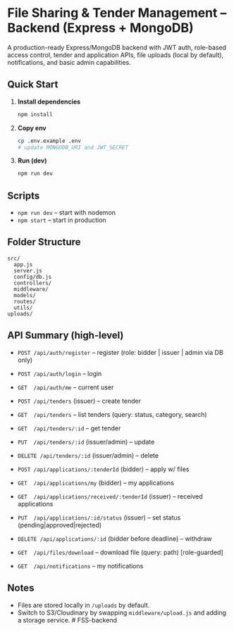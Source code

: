 # File Sharing & Tender Management – Backend (Express + MongoDB)

A production-ready Express/MongoDB backend with JWT auth, role-based access control, tender and application APIs,
file uploads (local by default), notifications, and basic admin capabilities.

## Quick Start

1. **Install dependencies**
   ```bash
   npm install
   ```
2. **Copy env**
   ```bash
   cp .env.example .env
   # update MONGODB_URI and JWT_SECRET
   ```
3. **Run (dev)**
   ```bash
   npm run dev
   ```

## Scripts
- `npm run dev` – start with nodemon
- `npm start` – start in production

## Folder Structure
```
src/
  app.js
  server.js
  config/db.js
  controllers/
  middleware/
  models/
  routes/
  utils/
uploads/
```

## API Summary (high-level)
- `POST /api/auth/register` – register (role: bidder | issuer | admin via DB only)
- `POST /api/auth/login` – login
- `GET  /api/auth/me` – current user

- `POST /api/tenders` (issuer) – create tender
- `GET  /api/tenders` – list tenders (query: status, category, search)
- `GET  /api/tenders/:id` – get tender
- `PUT  /api/tenders/:id` (issuer/admin) – update
- `DELETE /api/tenders/:id` (issuer/admin) – delete

- `POST /api/applications/:tenderId` (bidder) – apply w/ files
- `GET  /api/applications/my` (bidder) – my applications
- `GET  /api/applications/received/:tenderId` (issuer) – received applications
- `PUT  /api/applications/:id/status` (issuer) – set status (pending|approved|rejected)
- `DELETE /api/applications/:id` (bidder before deadline) – withdraw

- `GET  /api/files/download` – download file (query: path) [role-guarded]
- `GET  /api/notifications` – my notifications

## Notes
- Files are stored locally in `/uploads` by default.
- Switch to S3/Cloudinary by swapping `middleware/upload.js` and adding a storage service.
#   F S S - b a c k e n d  
 